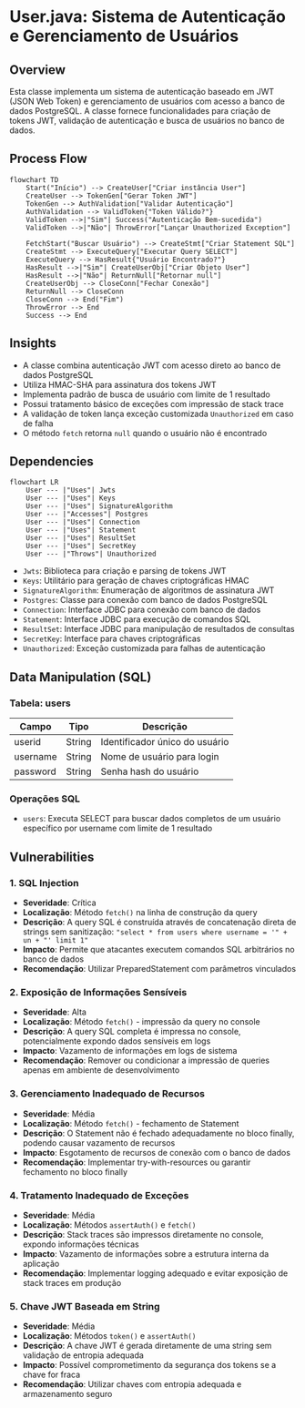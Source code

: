 # User.java: Sistema de Autenticação e Gerenciamento de Usuários

## Overview

Esta classe implementa um sistema de autenticação baseado em JWT (JSON Web Token) e gerenciamento de usuários com acesso a banco de dados PostgreSQL. A classe fornece funcionalidades para criação de tokens JWT, validação de autenticação e busca de usuários no banco de dados.

## Process Flow

```mermaid
flowchart TD
    Start("Início") --> CreateUser["Criar instância User"]
    CreateUser --> TokenGen["Gerar Token JWT"]
    TokenGen --> AuthValidation["Validar Autenticação"]
    AuthValidation --> ValidToken{"Token Válido?"}
    ValidToken -->|"Sim"| Success("Autenticação Bem-sucedida")
    ValidToken -->|"Não"| ThrowError["Lançar Unauthorized Exception"]
    
    FetchStart("Buscar Usuário") --> CreateStmt["Criar Statement SQL"]
    CreateStmt --> ExecuteQuery["Executar Query SELECT"]
    ExecuteQuery --> HasResult{"Usuário Encontrado?"}
    HasResult -->|"Sim"| CreateUserObj["Criar Objeto User"]
    HasResult -->|"Não"| ReturnNull["Retornar null"]
    CreateUserObj --> CloseConn["Fechar Conexão"]
    ReturnNull --> CloseConn
    CloseConn --> End("Fim")
    ThrowError --> End
    Success --> End
```

## Insights

- A classe combina autenticação JWT com acesso direto ao banco de dados PostgreSQL
- Utiliza HMAC-SHA para assinatura dos tokens JWT
- Implementa padrão de busca de usuário com limite de 1 resultado
- Possui tratamento básico de exceções com impressão de stack trace
- A validação de token lança exceção customizada `Unauthorized` em caso de falha
- O método `fetch` retorna `null` quando o usuário não é encontrado

## Dependencies

```mermaid
flowchart LR
    User --- |"Uses"| Jwts
    User --- |"Uses"| Keys
    User --- |"Uses"| SignatureAlgorithm
    User --- |"Accesses"| Postgres
    User --- |"Uses"| Connection
    User --- |"Uses"| Statement
    User --- |"Uses"| ResultSet
    User --- |"Uses"| SecretKey
    User --- |"Throws"| Unauthorized
```

- `Jwts`: Biblioteca para criação e parsing de tokens JWT
- `Keys`: Utilitário para geração de chaves criptográficas HMAC
- `SignatureAlgorithm`: Enumeração de algoritmos de assinatura JWT
- `Postgres`: Classe para conexão com banco de dados PostgreSQL
- `Connection`: Interface JDBC para conexão com banco de dados
- `Statement`: Interface JDBC para execução de comandos SQL
- `ResultSet`: Interface JDBC para manipulação de resultados de consultas
- `SecretKey`: Interface para chaves criptográficas
- `Unauthorized`: Exceção customizada para falhas de autenticação

## Data Manipulation (SQL)

### Tabela: users

| Campo | Tipo | Descrição |
|-------|------|-----------|
| userid | String | Identificador único do usuário |
| username | String | Nome de usuário para login |
| password | String | Senha hash do usuário |

### Operações SQL

- `users`: Executa SELECT para buscar dados completos de um usuário específico por username com limite de 1 resultado

## Vulnerabilities

### 1. SQL Injection
- **Severidade**: Crítica
- **Localização**: Método `fetch()` na linha de construção da query
- **Descrição**: A query SQL é construída através de concatenação direta de strings sem sanitização: `"select * from users where username = '" + un + "' limit 1"`
- **Impacto**: Permite que atacantes executem comandos SQL arbitrários no banco de dados
- **Recomendação**: Utilizar PreparedStatement com parâmetros vinculados

### 2. Exposição de Informações Sensíveis
- **Severidade**: Alta
- **Localização**: Método `fetch()` - impressão da query no console
- **Descrição**: A query SQL completa é impressa no console, potencialmente expondo dados sensíveis em logs
- **Impacto**: Vazamento de informações em logs de sistema
- **Recomendação**: Remover ou condicionar a impressão de queries apenas em ambiente de desenvolvimento

### 3. Gerenciamento Inadequado de Recursos
- **Severidade**: Média
- **Localização**: Método `fetch()` - fechamento de Statement
- **Descrição**: O Statement não é fechado adequadamente no bloco finally, podendo causar vazamento de recursos
- **Impacto**: Esgotamento de recursos de conexão com o banco de dados
- **Recomendação**: Implementar try-with-resources ou garantir fechamento no bloco finally

### 4. Tratamento Inadequado de Exceções
- **Severidade**: Média
- **Localização**: Métodos `assertAuth()` e `fetch()`
- **Descrição**: Stack traces são impressos diretamente no console, expondo informações técnicas
- **Impacto**: Vazamento de informações sobre a estrutura interna da aplicação
- **Recomendação**: Implementar logging adequado e evitar exposição de stack traces em produção

### 5. Chave JWT Baseada em String
- **Severidade**: Média
- **Localização**: Métodos `token()` e `assertAuth()`
- **Descrição**: A chave JWT é gerada diretamente de uma string sem validação de entropia adequada
- **Impacto**: Possível comprometimento da segurança dos tokens se a chave for fraca
- **Recomendação**: Utilizar chaves com entropia adequada e armazenamento seguro
